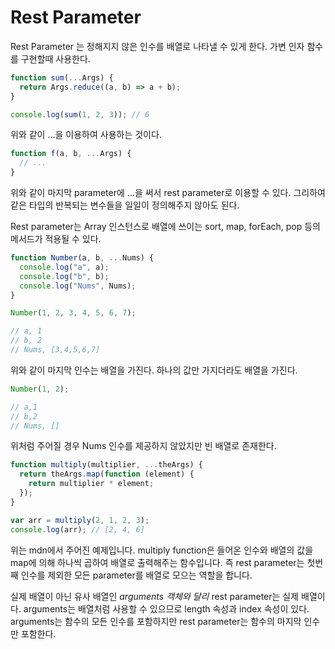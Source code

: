 # Rest Parameter

Rest Parameter 는 정해지지 않은 인수를 배열로 나타낼 수 있게 한다. 가변 인자 함수를 구현할때 사용한다.

```js
function sum(...Args) {
  return Args.reduce((a, b) => a + b);
}

console.log(sum(1, 2, 3)); // 6
```

위와 같이 ...을 이용하여 사용하는 것이다.

```js
function f(a, b, ...Args) {
  // ...
}
```

위와 같이 마지막 parameter에 ...을 써서 rest parameter로 이용할 수 있다. 그리하여 같은 타입의 반복되는 변수들을 일일이 정의해주지 않아도 된다.

Rest parameter는 Array 인스턴스로 배열에 쓰이는 sort, map, forEach, pop 등의 메서드가 적용될 수 있다.

```js
function Number(a, b, ...Nums) {
  console.log("a", a);
  console.log("b", b);
  console.log("Nums", Nums);
}

Number(1, 2, 3, 4, 5, 6, 7);

// a, 1
// b, 2
// Nums, [3,4,5,6,7]
```

위와 같이 마지막 인수는 배열을 가진다.
하나의 값만 가지더라도 배열을 가진다.

```js
Number(1, 2);

// a,1
// b,2
// Nums, []
```

위처럼 주어질 경우 Nums 인수를 제공하지 않았지만 빈 배열로 존재한다.

```js
function multiply(multiplier, ...theArgs) {
  return theArgs.map(function (element) {
    return multiplier * element;
  });
}

var arr = multiply(2, 1, 2, 3);
console.log(arr); // [2, 4, 6]
```

위는 mdn에서 주어진 예제입니다. multiply function은 들어온 인수와 배열의 값을 map에 의해 하나씩 곱하여 배열로 출력해주는 함수입니다.
즉 rest parameter는 첫번째 인수를 제외한 모든 parameter를 배열로 모으는 역할을 합니다.

실제 배열이 아닌 유사 배열인 _arguments 객체와 달리_ rest parameter는 실제 배열이다. arguments는 배열처럼 사용할 수 있으므로 length 속성과 index 속성이 있다. arguments는 함수의 모든 인수를 포함하지만 rest parameter는 함수의 마지막 인수만 포함한다.
